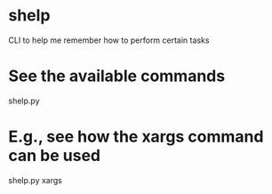 # shelp

CLI to help me remember how to perform certain tasks

# See the available commands
shelp.py 

# E.g., see how the xargs command can be used
shelp.py xargs



